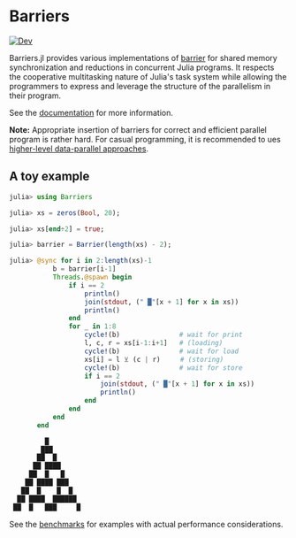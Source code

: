 # Barriers

[![Dev](https://img.shields.io/badge/docs-dev-blue.svg)](https://tkf.github.io/Barriers.jl/dev)

Barriers.jl provides various implementations of
[barrier](https://en.wikipedia.org/wiki/Barrier_(computer_science)) for shared
memory synchronization and reductions in concurrent Julia programs.  It respects
the cooperative multitasking nature of Julia's task system while allowing the
programmers to express and leverage the structure of the parallelism in their
program.

See the [documentation](https://tkf.github.io/Barriers.jl/dev) for more
information.

**Note:** Appropriate insertion of barriers for correct and efficient parallel
program is rather hard.  For casual programming, it is recommended to ues
[higher-level data-parallel
approaches](https://juliafolds.github.io/data-parallelism/).

## A toy example

```julia
julia> using Barriers

julia> xs = zeros(Bool, 20);

julia> xs[end÷2] = true;

julia> barrier = Barrier(length(xs) - 2);

julia> @sync for i in 2:length(xs)-1
           b = barrier[i-1]
           Threads.@spawn begin
               if i == 2
                   println()
                   join(stdout, (" █"[x + 1] for x in xs))
                   println()
               end
               for _ in 1:8
                   cycle!(b)               # wait for print
                   l, c, r = xs[i-1:i+1]   # (loading)
                   cycle!(b)               # wait for load
                   xs[i] = l ⊻ (c | r)     # (storing)
                   cycle!(b)               # wait for store
                   if i == 2
                       join(stdout, (" █"[x + 1] for x in xs))
                       println()
                   end
               end
           end
       end

         █
        ███
       ██  █
      ██ ████
     ██  █   █
    ██ ████ ███
   ██  █    █  █
  ██ ████  ██████
 ██  █   ███     █
```

See the
[benchmarks](https://github.com/tkf/Barriers.jl/tree/master/benchmark/BarriersBenchmarks/src)
for examples with actual performance considerations.
